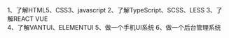 1、了解HTML5、CSS3、javascript
2、了解TypeScript、SCSS、LESS
3、了解REACT  VUE  
4、了解VANTUI、ELEMENTUI 
5、做一个手机UI系统
6、做一个后台管理系统